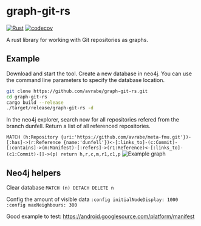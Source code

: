 # graph-git-rs

[![Rust](https://github.com/avrabe/graph-git-rs/actions/workflows/rust.yml/badge.svg)](https://github.com/avrabe/graph-git-rs/actions/workflows/rust.yml)
[![codecov](https://codecov.io/gh/avrabe/graph-git-rs/graph/badge.svg?token=9rYlCv0G2W)](https://codecov.io/gh/avrabe/graph-git-rs)

A rust library for working with Git repositories as graphs.

## Example

Download and start the tool. Create a new database in neo4j. You can use the command line parameters to specify the database location.

```sh
git clone https://github.com/avrabe/graph-git-rs.git
cd graph-git-rs
cargo build --release
./target/release/graph-git-rs -d
``````

In the neo4j explorer, search now for all repositories refered from the branch dunfell.
Return a list of all referenced repositories.

`MATCH (h:Repository {uri:'https://github.com/avrabe/meta-fmu.git'})-[:has]->(r:Reference {name:'dunfell'})<-[:links_to]-(c:Commit)-[:contains]->(m:Manifest)-[:refers]->(r1:Reference)<-[:links_to]-(c1:Commit)-[]->(p) return h,r,c,m,r1,c1,p`
![Example graph](./graph.svg)

## Neo4j helpers

Clear database
`MATCH (n) DETACH DELETE n`

Config the amount of visible data
`:config initialNodeDisplay: 1000`
`:config maxNeighbours: 300`

Good example to test: <https://android.googlesource.com/platform/manifest>
